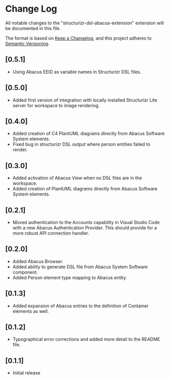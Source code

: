 # Change Log

All notable changes to the "structurizr-dsl-abacus-extension" extension will be documented in this file.

The format is based on [Keep a Changelog](https://keepachangelog.com/en/1.0.0/),
and this project adheres to [Semantic Versioning](https://semver.org/spec/v2.0.0.html).

## [0.5.1]

- Using Abacus EEID as variable names in Structurizr DSL files.

## [0.5.0]

- Added first version of integration with locally installed Structurizr Lite server for workspace to image rendering.

## [0.4.0]

- Added creation of C4 PlantUML diagrams directly from Abacus Software System elements.
- Fixed bug in structurizr DSL output where person entities failed to render.

## [0.3.0]

- Added activation of Abacus View when no DSL files are in the workspace.
- Added creation of PlantUML diagrams directly from Abacus Software System elements.

## [0.2.1]

- Moved authentication to the Accounts capability in Visual Studio Code with a new Abacus Authentication Provider. This should provide for a more robust API connection handler.

## [0.2.0]

- Added Abacus Browser.
- Added ability to generate DSL file from Abacus System Software component.
- Added Person element type mapping to Abacus entity.

## [0.1.3]

- Added expansion of Abacus entries to the definition of Container elements as well.

## [0.1.2]

- Typographical error corrections and added more detail to the README file.

## [0.1.1]

- Initial release
